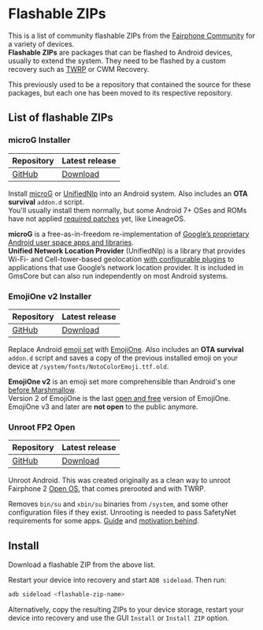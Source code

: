 Flashable ZIPs
===

This is a list of community flashable ZIPs from the [Fairphone Community](https://forum.fairphone.com) for a variety of devices.  
**Flashable ZIPs** are packages that can be flashed to Android devices, usually to extend the system. They need to be flashed by a custom recovery such as [TWRP](https://twrp.me/) or CWM Recovery.

This previously used to be a repository that contained the source for these packages, but each one has been moved to its respective repository.


List of flashable ZIPs
---

### microG Installer

| Repository | Latest release |
| ---------- | -------------- |
| [GitHub](https://github.com/WeAreFairphone/flashable-zip_microG) | [Download](https://github.com/WeAreFairphone/flashable-zip_microG/releases/latest) |

Install [microG](https://microg.org) or [UnifiedNlp](https://github.com/microg/android_packages_apps_UnifiedNlp/blob/master/README.md) into an Android system. Also includes an **OTA survival** `addon.d` script.  
You'll usually install them normally, but some Android 7+ OSes and ROMs have not applied [required patches](https://github.com/microg/android_packages_apps_UnifiedNlp/tree/master/patches) yet, like LineageOS.

**microG** is a free-as-in-freedom re-implementation of [Google’s proprietary Android user space apps and libraries](https://arstechnica.com/gadgets/2013/10/googles-iron-grip-on-android-controlling-open-source-by-any-means-necessary/).  
**Unified Network Location Provider** (UnifiedNlp) is a library that provides Wi-Fi- and Cell-tower-based geolocation [with configurable plugins](https://github.com/microg/android_packages_apps_UnifiedNlp#usage) to applications that use Google’s network location provider. It is included in GmsCore but can also run independently on most Android systems.

### EmojiOne v2 Installer

| Repository | Latest release |
| ---------- | -------------- |
| [GitHub](https://github.com/WeAreFairphone/flashable-zip_emojione) | [Download](https://github.com/WeAreFairphone/flashable-zip_emojione/releases/latest) |

Replace Android [emoji set](https://www.google.com/get/noto/help/emoji/) with [EmojiOne](https://www.emojione.com/emoji/v2). Also includes an **OTA survival** `addon.d` script and saves a copy of the previous installed emoji on your device at `/system/fonts/NotoColorEmoji.ttf.old`.

**EmojiOne v2** is an emoji set more comprehensible than Android's one [before Marshmallow](http://blog.emojipedia.org/android-6-0-1-emoji-changelog/).  
Version 2 of EmojiOne is the last [open and free](https://github.com/Ranks/emojione/blob/2.2.7/LICENSE.md) version of EmojiOne. EmojiOne v3 and later are **not open** to the public anymore.

### Unroot FP2 Open

| Repository | Latest release |
| ---------- | -------------- |
| [GitHub](https://github.com/WeAreFairphone/flashable-zip_unroot) | [Download](https://github.com/WeAreFairphone/flashable-zip_unroot/releases/latest) |

Unroot Android. This was created originally as a clean way to unroot Fairphone 2 [Open OS](http://code.fairphone.com/projects/fp-osos/index.html#id2), that comes prerooted and with TWRP.

Removes `bin/su` and `xbin/su` binaries from `/system`, and some other configuration files if they exist.
Unrooting is needed to pass SafetyNet requirements for some apps. [Guide](https://forum.fairphone.com/t/pencil2-how-to-install-any-app-on-fp-open-os-for-beginners-and-experts/22516) and [motivation behind](https://forum.fairphone.com/t/how-to-be-able-to-install-and-use-any-app-on-fp-open-os-experimental/22327/34?u=roboe).


Install
---

Download a flashable ZIP from the above list.

Restart your device into recovery and start `ADB sideload`. Then run:
```sh
adb sideload <flashable-zip-name>
```

Alternatively, copy the resulting ZIPs to your device storage, restart your device into recovery and use the GUI `Install` or `Install ZIP` option.
